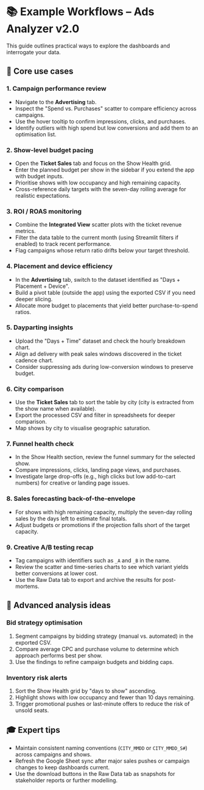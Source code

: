 # 📚 Example Workflows – Ads Analyzer v2.0

This guide outlines practical ways to explore the dashboards and interrogate your data.

## 🎯 Core use cases

### 1. Campaign performance review
- Navigate to the **Advertising** tab.
- Inspect the "Spend vs. Purchases" scatter to compare efficiency across campaigns.
- Use the hover tooltip to confirm impressions, clicks, and purchases.
- Identify outliers with high spend but low conversions and add them to an optimisation list.

### 2. Show-level budget pacing
- Open the **Ticket Sales** tab and focus on the Show Health grid.
- Enter the planned budget per show in the sidebar if you extend the app with budget inputs.
- Prioritise shows with low occupancy and high remaining capacity.
- Cross-reference daily targets with the seven-day rolling average for realistic expectations.

### 3. ROI / ROAS monitoring
- Combine the **Integrated View** scatter plots with the ticket revenue metrics.
- Filter the data table to the current month (using Streamlit filters if enabled) to track recent performance.
- Flag campaigns whose return ratio drifts below your target threshold.

### 4. Placement and device efficiency
- In the **Advertising** tab, switch to the dataset identified as "Days + Placement + Device".
- Build a pivot table (outside the app) using the exported CSV if you need deeper slicing.
- Allocate more budget to placements that yield better purchase-to-spend ratios.

### 5. Dayparting insights
- Upload the "Days + Time" dataset and check the hourly breakdown chart.
- Align ad delivery with peak sales windows discovered in the ticket cadence chart.
- Consider suppressing ads during low-conversion windows to preserve budget.

### 6. City comparison
- Use the **Ticket Sales** tab to sort the table by city (city is extracted from the show name when available).
- Export the processed CSV and filter in spreadsheets for deeper comparison.
- Map shows by city to visualise geographic saturation.

### 7. Funnel health check
- In the Show Health section, review the funnel summary for the selected show.
- Compare impressions, clicks, landing page views, and purchases.
- Investigate large drop-offs (e.g., high clicks but low add-to-cart numbers) for creative or landing page issues.

### 8. Sales forecasting back-of-the-envelope
- For shows with high remaining capacity, multiply the seven-day rolling sales by the days left to estimate final totals.
- Adjust budgets or promotions if the projection falls short of the target capacity.

### 9. Creative A/B testing recap
- Tag campaigns with identifiers such as `_A` and `_B` in the name.
- Review the scatter and time-series charts to see which variant yields better conversions at lower cost.
- Use the Raw Data tab to export and archive the results for post-mortems.

## 🔧 Advanced analysis ideas

### Bid strategy optimisation
1. Segment campaigns by bidding strategy (manual vs. automated) in the exported CSV.
2. Compare average CPC and purchase volume to determine which approach performs best per show.
3. Use the findings to refine campaign budgets and bidding caps.

### Inventory risk alerts
1. Sort the Show Health grid by "days to show" ascending.
2. Highlight shows with low occupancy and fewer than 10 days remaining.
3. Trigger promotional pushes or last-minute offers to reduce the risk of unsold seats.

## 🎓 Expert tips
- Maintain consistent naming conventions (`CITY_MMDD` or `CITY_MMDD_S#`) across campaigns and shows.
- Refresh the Google Sheet sync after major sales pushes or campaign changes to keep dashboards current.
- Use the download buttons in the Raw Data tab as snapshots for stakeholder reports or further modelling.
